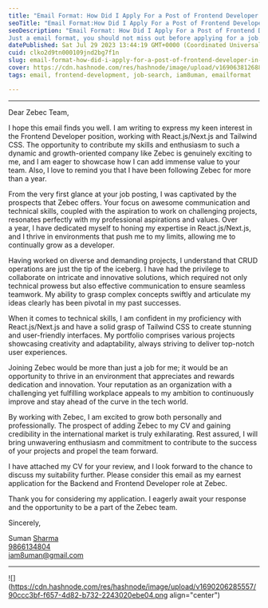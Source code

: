 ```yaml
---
title: "Email Format: How Did I Apply For a Post of Frontend Developer in Zebec !"
seoTitle: "Email Format:How Did I Apply For a Post of Frontend Developer in Zebec"
seoDescription: "Email Format: How Did I Apply For a Post of Frontend Developer in Zebec ! 
Just a email format, you should not miss out before applying for a job."
datePublished: Sat Jul 29 2023 13:44:19 GMT+0000 (Coordinated Universal Time)
cuid: clko2d9tn000109jnd2bg7f1n
slug: email-format-how-did-i-apply-for-a-post-of-frontend-developer-in-zebec
cover: https://cdn.hashnode.com/res/hashnode/image/upload/v1690638126888/9bd7fbe8-149d-4170-a230-f87ee7af3170.png
tags: email, frontend-development, job-search, iam8uman, emailformat

---
```


---

Dear Zebec Team,

I hope this email finds you well. I am writing to express my keen interest in the Frontend Developer position, working with React.js/Next.js and Tailwind CSS. The opportunity to contribute my skills and enthusiasm to such a dynamic and growth-oriented company like Zebec is genuinely exciting to me, and I am eager to showcase how I can add immense value to your team. Also, I love to remind you that I have been following Zebec for more than a year.

From the very first glance at your job posting, I was captivated by the prospects that Zebec offers. Your focus on awesome communication and technical skills, coupled with the aspiration to work on challenging projects, resonates perfectly with my professional aspirations and values. Over a year, I have dedicated myself to honing my expertise in React.js/Next.js, and I thrive in environments that push me to my limits, allowing me to continually grow as a developer.

Having worked on diverse and demanding projects, I understand that CRUD operations are just the tip of the iceberg. I have had the privilege to collaborate on intricate and innovative solutions, which required not only technical prowess but also effective communication to ensure seamless teamwork. My ability to grasp complex concepts swiftly and articulate my ideas clearly has been pivotal in my past successes.

When it comes to technical skills, I am confident in my proficiency with React.js/Next.js and have a solid grasp of Tailwind CSS to create stunning and user-friendly interfaces. My portfolio comprises various projects showcasing creativity and adaptability, always striving to deliver top-notch user experiences.

Joining Zebec would be more than just a job for me; it would be an opportunity to thrive in an environment that appreciates and rewards dedication and innovation. Your reputation as an organization with a challenging yet fulfilling workplace appeals to my ambition to continuously improve and stay ahead of the curve in the tech world.

By working with Zebec, I am excited to grow both personally and professionally. The prospect of adding Zebec to my CV and gaining credibility in the international market is truly exhilarating. Rest assured, I will bring unwavering enthusiasm and commitment to contribute to the success of your projects and propel the team forward.

I have attached my CV for your review, and I look forward to the chance to discuss my suitability further. Please consider this email as my earnest application for the Backend and Frontend Developer role at Zebec.

Thank you for considering my application. I eagerly await your response and the opportunity to be a part of the Zebec team.

Sincerely,

Suman [Sharma  
9866134804](mailto:Sharma%EF%BF%BC9866134804iam8uman@gmail.com)  
[iam8uman@gmail.com](mailto:Sharma%EF%BF%BC9866134804iam8uman@gmail.com)

---

![](https://cdn.hashnode.com/res/hashnode/image/upload/v1690206285557/90ccc3bf-f657-4d82-b732-2243020ebe04.png align="center")